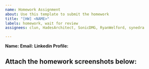 ```yaml
---
name: Homework Assignment
about: Use this template to submit the homework
title: "[HW] <NAME>"
labels: homework, wait for review
assignees: clun, HadesArchitect, SonicDMG, RyanWelford, synedra

---
```


**Name:** <NAME>
**Email:** <email>
**Linkedin Profile:** <LINK>

Attach the homework screenshots below:
-----------------------------------------

<SCREENSHOTS>
